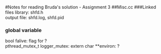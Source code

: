 #Notes for reading Bruda's solution - Assignment 3
##Misc.cc
###Linked files
library: shfd.h \
output file: shfd.log, shfd.pid
### global variable
bool falive: flag for ?\
pthread_mutex_t logger_mutex:
extern char **environ: ?

